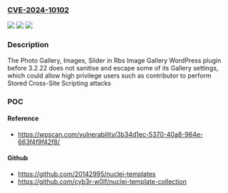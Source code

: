 ### [CVE-2024-10102](https://cve.mitre.org/cgi-bin/cvename.cgi?name=CVE-2024-10102)
![](https://img.shields.io/static/v1?label=Product&message=Photo%20Gallery%2C%20Images%2C%20Slider%20in%20Rbs%20Image%20Gallery&color=blue)
![](https://img.shields.io/static/v1?label=Version&message=0%3C%203.2.22%20&color=brighgreen)
![](https://img.shields.io/static/v1?label=Vulnerability&message=CWE-79%20Cross-Site%20Scripting%20(XSS)&color=brighgreen)

### Description

The Photo Gallery, Images, Slider in Rbs Image Gallery WordPress plugin before 3.2.22 does not sanitise and escape some of its Gallery settings, which could allow high privilege users such as contributor to perform Stored Cross-Site Scripting attacks

### POC

#### Reference
- https://wpscan.com/vulnerability/3b34d1ec-5370-40a8-964e-663f4f9f42f8/

#### Github
- https://github.com/20142995/nuclei-templates
- https://github.com/cyb3r-w0lf/nuclei-template-collection

